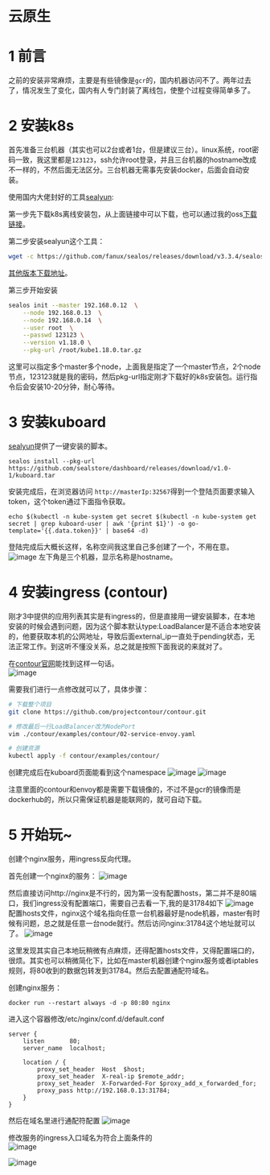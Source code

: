 # 云原生
# 1 前言
之前的安装非常麻烦，主要是有些镜像是`gcr`的，国内机器访问不了。两年过去了，情况发生了变化，国内有人专门封装了离线包，使整个过程变得简单多了。
# 2 安装k8s
首先准备三台机器（其实也可以2台或者1台，但是建议三台）。linux系统，root密码一致，我这里都是`123123`，ssh允许root登录，并且三台机器的hostname改成不一样的，不然后面无法区分。三台机器无需事先安装docker，后面会自动安装。

使用国内大佬封好的工具[sealyun](https://sealyun.com/docs/tutorial.html#%E5%AE%89%E8%A3%85%E6%95%99%E7%A8%8B):

第一步先下载k8s离线安装包，从上面链接中可以下载，也可以通过我的oss[下载链接](https://bolg.obs.cn-north-1.myhuaweicloud.com/2005/kube1.18.0.tar.gz)。

第二步安装sealyun这个工具：
```bash
wget -c https://github.com/fanux/sealos/releases/download/v3.3.4/sealos && chmod +x sealos && mv sealos /usr/bin
```
[其他版本下载地址](https://github.com/fanux/sealos/releases)。

第三步开始安装
```bash
sealos init --master 192.168.0.12  \
    --node 192.168.0.13  \
    --node 192.168.0.14  \
    --user root  \
    --passwd 123123 \
    --version v1.18.0 \
    --pkg-url /root/kube1.18.0.tar.gz 
```
这里可以指定多个master多个node，上面我是指定了一个master节点，2个node节点，123123就是我的密码，然后pkg-url指定刚才下载好的k8s安装包。运行指令后会安装10-20分钟，耐心等待。
# 3 安装kuboard
[sealyun](https://sealyun.com/docs/app.html#app%E7%A6%BB%E7%BA%BF%E5%8C%85%E5%8E%9F%E7%90%86)提供了一键安装的脚本。
```
sealos install --pkg-url https://github.com/sealstore/dashboard/releases/download/v1.0-1/kuboard.tar
```
安装完成后，在浏览器访问 `http://masterIp:32567`得到一个登陆页面要求输入token，这个token通过下面指令获取。
```
echo $(kubectl -n kube-system get secret $(kubectl -n kube-system get secret | grep kuboard-user | awk '{print $1}') -o go-template='{{.data.token}}' | base64 -d)
```
登陆完成后大概长这样，名称空间我这里自己多创建了一个，不用在意。
![image](https://i.imgur.com/AngMwSu.png)
左下角是三个机器，显示名称是hostname。
# 4 安装ingress (contour)
刚才3中提供的应用列表其实是有ingress的，但是直接用一键安装脚本，在本地安装的时候会遇到问题，因为这个脚本默认type:LoadBalancer是不适合本地安装的，他要获取本机的公网地址，导致后面external_ip一直处于pending状态，无法正常工作。到这听不懂没关系，总之就是按照下面我说的来就对了。

在[contour官网](https://projectcontour.io/docs/v1.4.0/deploy-options/#host-networking)能找到这样一句话。  
![image](https://i.imgur.com/qa6SYc7.png)

需要我们进行一点修改就可以了，具体步骤：
```bash
# 下载整个项目 
git clone https://github.com/projectcontour/contour.git

# 修改最后一行LoadBalancer改为NodePort
vim ./contour/examples/contour/02-service-envoy.yaml 

# 创建资源
kubectl apply -f contour/examples/contour/
```
创建完成后在kuboard页面能看到这个namespace
![image](https://i.imgur.com/iv4DUox.png)
![image](https://i.imgur.com/xtIl5P6.png)

注意里面的contour和envoy都是需要下载镜像的，不过不是gcr的镜像而是dockerhub的，所以只需保证机器是能联网的，就可自动下载。
# 5 开始玩~
创建个nginx服务，用ingress反向代理。

首先创建一个nginx的服务：
![image](https://bolg.obs.cn-north-1.myhuaweicloud.com/2005/rjJwmXq8Gs.gif)

然后直接访问http://nginx是不行的，因为第一没有配置hosts，第二并不是80端口，我们ingress没有配置端口，需要自己去看一下,我的是31784如下
![image](https://i.imgur.com/eMOtwIO.png)  
配置hosts文件，nginx这个域名指向任意一台机器最好是node机器，master有时候有问题，总之就是任意一台node就行。然后访问nginx:31784这个地址就可以了。
![image](https://i.imgur.com/L8pWaxS.gif)

这里发现其实自己本地玩稍微有点麻烦，还得配置hosts文件，又得配置端口的，很烦。其实也可以稍微简化下，比如在master机器创建个nginx服务或者iptables规则，将80收到的数据包转发到31784。然后去配置通配符域名。

创建nginx服务：
```
docker run --restart always -d -p 80:80 nginx
```
进入这个容器修改/etc/nginx/conf.d/default.conf
```
server {
    listen       80;
    server_name  localhost;

    location / {
        proxy_set_header  Host  $host;
        proxy_set_header  X-real-ip $remote_addr;
        proxy_set_header  X-Forwarded-For $proxy_add_x_forwarded_for;
        proxy_pass http://192.168.0.13:31784;
    }
}
```
然后在域名里进行通配符配置
![image](https://i.imgur.com/TFz6vfQ.png)

修改服务的ingress入口域名为符合上面条件的  
![image](https://i.imgur.com/J1yAJJ1.png)

![image](https://i.imgur.com/dfCvb2a.png)